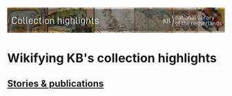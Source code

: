![Banner](stories/images//banners/KBTopstukkenBannerWikimedia_EN.jpg)
# Wikifying KB's collection highlights 

## [Stories & publications](stories/index.md)
